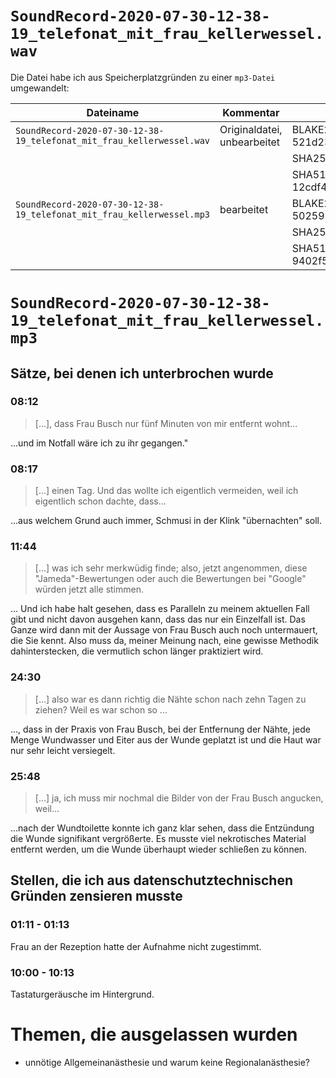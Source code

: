 # `SoundRecord-2020-07-30-12-38-19_telefonat_mit_frau_kellerwessel.wav`
Die Datei habe ich aus Speicherplatzgründen zu einer `mp3-Datei` umgewandelt:

| Dateiname                                                             | Kommentar                   | Checksummen
| --------------------------------------------------------------------- | --------------------------- | ---------------------------------------------------------------------------------------------------------------------------------------- |
| `SoundRecord-2020-07-30-12-38-19_telefonat_mit_frau_kellerwessel.wav` | Originaldatei, unbearbeitet | BLAKE2: 521d23179b2e40dd77d774ac153fcf2fbd7b7e50fa70351b78d32d32c1bcaaa6a051d8eac4505bf1f676cee02dce57658c9bd5ec51fd0f2af42d1322293ce551 |
|                                                                       |                             | SHA256: c42b0cff0bcc38c365264da2ada6337c29faf1e8618efed1f3ffdc7a1a97ac35                                                                 |
|                                                                       |                             | SHA512: 12cdf411b8f3825c2a015e080b09c626e6429039cb8c68d44697c3b8ca04066a557c4dd2b5e55a9f3ba4ed1b2be3de14cdf868a3e32a4fffb22880e1f700d010 |
| `SoundRecord-2020-07-30-12-38-19_telefonat_mit_frau_kellerwessel.mp3` | bearbeitet                  | BLAKE2: 502591626af4aa903434267f64d025f3ce8595e255caf231af9892f9004e5a97629d308aede6f87a3a2fd456499a00cf8061673fe586cfe9be75722b957c938c |
|                                                                       |                             | SHA256: 5372b5e84e4e7c1f4e414a472d175b47122bdc79e6918613679e6b3524b3da23                                                                 |
|                                                                       |                             | SHA512: 9402f5b5c1218963888555d650571a595588beb8b321efcd8db6da1629b7090e189772b3a7cd869c1a84229943cdff009f7a0383dea8ee6b5575e6be69c69952 |

# `SoundRecord-2020-07-30-12-38-19_telefonat_mit_frau_kellerwessel.mp3`
## Sätze, bei denen ich unterbrochen wurde
### 08:12
> [...], dass Frau Busch nur fünf Minuten von mir entfernt wohnt...

...und im Notfall wäre ich zu ihr gegangen."

### 08:17
> [...] einen Tag. Und das wollte ich eigentlich vermeiden, weil ich eigentlich schon dachte, dass...

...aus welchem Grund auch immer, Schmusi in der Klink "übernachten" soll.

### 11:44
> [...] was ich sehr merkwüdig finde; also, jetzt angenommen, diese "Jameda"-Bewertungen oder auch die Bewertungen bei "Google" würden jetzt alle stimmen.

... Und ich habe halt gesehen, dass es Paralleln zu meinem aktuellen Fall gibt und nicht davon ausgehen kann, dass das nur ein Einzelfall ist. Das Ganze wird dann mit der Aussage von Frau Busch auch noch untermauert, die Sie kennt. Also muss da, meiner Meinung nach, eine gewisse Methodik dahinterstecken, die vermutlich schon länger praktiziert wird.

### 24:30
> [...] also war es dann richtig die Nähte schon nach zehn Tagen zu ziehen? Weil es war schon so ...

..., dass in der Praxis von Frau Busch, bei der Entfernung der Nähte, jede Menge Wundwasser und Eiter aus der Wunde geplatzt ist und die Haut war nur sehr leicht versiegelt.

### 25:48
> [...] ja, ich muss mir nochmal die Bilder von der Frau Busch angucken, weil...

...nach der Wundtoilette konnte ich ganz klar sehen, dass die Entzündung die Wunde signifikant vergrößerte. Es musste viel nekrotisches Material entfernt werden, um die Wunde überhaupt wieder schließen zu können.

## Stellen, die ich aus datenschutztechnischen Gründen zensieren musste
### 01:11 - 01:13
Frau an der Rezeption hatte der Aufnahme nicht zugestimmt.

### 10:00 - 10:13
Tastaturgeräusche im Hintergrund.

# Themen, die ausgelassen wurden
* unnötige Allgemeinanästhesie und warum keine Regionalanästhesie?
